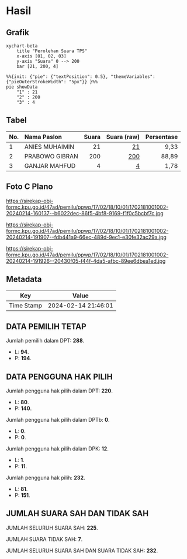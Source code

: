 # Hasil

## Grafik

```mermaid
xychart-beta
    title "Perolehan Suara TPS"
    x-axis [01, 02, 03]
    y-axis "Suara" 0 --> 200
    bar [21, 200, 4]
```

```mermaid
%%{init: {"pie": {"textPosition": 0.5}, "themeVariables": {"pieOuterStrokeWidth": "5px"}} }%%
pie showData
    "1" : 21
    "2" : 200
    "3" : 4
```

## Tabel

| No. | Nama Paslon    | Suara | Suara (raw) | Persentase |
|:--- |:-------------- | -----:| -----------:| ----------:|
| 1   | ANIES MUHAIMIN | 21    | [21][p-1]   | 9,33       |
| 2   | PRABOWO GIBRAN | 200   | [200][p-2]  | 88,89      |
| 3   | GANJAR MAHFUD  | 4     | [4][p-3]    | 1,78       |


[p-1]: https://github.com/gigit-pemilu/pemilu-2024-17-bengkulu/blob/main/pilpres/hitung-suara/sub/17-bengkulu/sub/02-rejang-lebong/sub/18-curup-selatan/sub/1001-air-putih-baru/sub/002-tps/sub/paslon-1.txt
[p-2]: https://github.com/gigit-pemilu/pemilu-2024-17-bengkulu/blob/main/pilpres/hitung-suara/sub/17-bengkulu/sub/02-rejang-lebong/sub/18-curup-selatan/sub/1001-air-putih-baru/sub/002-tps/sub/paslon-2.txt
[p-3]: https://github.com/gigit-pemilu/pemilu-2024-17-bengkulu/blob/main/pilpres/hitung-suara/sub/17-bengkulu/sub/02-rejang-lebong/sub/18-curup-selatan/sub/1001-air-putih-baru/sub/002-tps/sub/paslon-3.txt

## Foto C Plano

https://sirekap-obj-formc.kpu.go.id/47ad/pemilu/ppwp/17/02/18/10/01/1702181001002-20240214-160137--b6022dec-86f5-4bf8-9169-f1f0c5bcbf7c.jpg

https://sirekap-obj-formc.kpu.go.id/47ad/pemilu/ppwp/17/02/18/10/01/1702181001002-20240214-191907--fdb441a9-66ec-489d-9ec1-e30fe32ac29a.jpg

https://sirekap-obj-formc.kpu.go.id/47ad/pemilu/ppwp/17/02/18/10/01/1702181001002-20240214-191926--20430f05-f44f-4da5-afbc-89ee6dbea1ed.jpg


## Metadata

| Key        | Value               |
| ---------- | ------------------- |
| Time Stamp | 2024-02-14 21:46:01 |


## DATA PEMILIH TETAP

Jumlah pemilih dalam DPT: **288**.
 * L: **94**.
 * P: **194**.

## DATA PENGGUNA HAK PILIH

Jumlah pengguna hak pilih dalam DPT: **220**.
 * L: **80**.
 * P: **140**.

Jumlah pengguna hak pilih dalam DPTb: **0**.
 * L: **0**.
 * P: **0**.

Jumlah pengguna hak pilih dalam DPK: **12**.
 * L: **1**.
 * P: **11**.

Jumlah pengguna hak pilih: **232**.
 * L: **81**.
 * P: **151**.

## JUMLAH SUARA SAH DAN TIDAK SAH

JUMLAH SELURUH SUARA SAH: **225**.

JUMLAH SUARA TIDAK SAH: **7**.

JUMLAH SELURUH SUARA SAH DAN SUARA TIDAK SAH: **232**.


